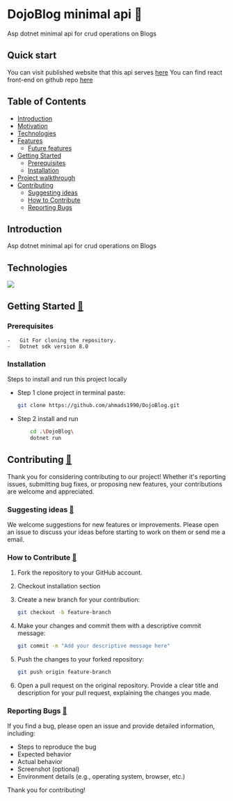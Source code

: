 # DojoBlog minimal api 📝

Asp dotnet minimal api for crud operations on Blogs

## Quick start

You can visit published website that this api serves [here](https://dojoblog.ahmadkhaled.me/)
You can find react front-end on github repo [here](https://github.com/ahmads1990/DojoBlog)

## Table of Contents

-   [Introduction](#introduction)
-   [Motivation](#motivation)
-   [Technologies](#technologies)
-   [Features](#features)
    -   [Future features](#future-features)
-   [Getting Started](#getting-started)
    -   [Prerequisites](#prerequisites)
    -   [Installation](#installation)
-   [Project walkthrough](#project-walkthrough)
-   [Contributing](#contributing)
    -   [Suggesting ideas](#suggesting-ideas)
    -   [How to Contribute](#how-to-contribute)
    -   [Reporting Bugs](#reporting-bugs)

## Introduction

Asp dotnet minimal api for crud operations on Blogs

## Technologies

<a href="https://skillicons.dev">
<img src="https://skillicons.dev/icons?i=cs,dotnet,git" />
</a>

## Getting Started [🔼](#table-of-contents)

### Prerequisites

    -   Git For cloning the repository.
    -   Dotnet sdk version 8.0

### Installation

Steps to install and run this project locally

-   Step 1 clone project in terminal paste:
    ```bash
    git clone https://github.com/ahmads1990/DojoBlog.git
    ```
-   Step 2 install and run

    ```bash
        cd .\DojoBlog\
        dotnet run
    ```

## Contributing [🔼](#table-of-contents)

Thank you for considering contributing to our project! Whether it's reporting issues, submitting bug fixes, or proposing new features, your contributions are welcome and appreciated.

### Suggesting ideas [🔼](#table-of-contents)

We welcome suggestions for new features or improvements. Please open an issue to discuss your ideas before starting to work on them or send me a email.

### How to Contribute [🔼](#table-of-contents)

1. Fork the repository to your GitHub account.
2. Checkout installation section
3. Create a new branch for your contribution:

    ```bash
    git checkout -b feature-branch
    ```

4. Make your changes and commit them with a descriptive commit message:

    ```bash
    git commit -m "Add your descriptive message here"
    ```

5. Push the changes to your forked repository:

    ```bash
    git push origin feature-branch
    ```

6. Open a pull request on the original repository. Provide a clear title and description for your pull request, explaining the changes you made.

### Reporting Bugs [🔼](#table-of-contents)

If you find a bug, please open an issue and provide detailed information, including:

-   Steps to reproduce the bug
-   Expected behavior
-   Actual behavior
-   Screenshot (optional)
-   Environment details (e.g., operating system, browser, etc.)

Thank you for contributing!
